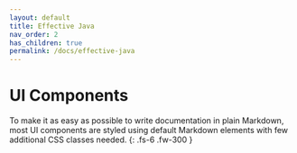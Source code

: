 ```yaml
---
layout: default
title: Effective Java
nav_order: 2
has_children: true
permalink: /docs/effective-java
---
```


# UI Components

To make it as easy as possible to write documentation in plain Markdown, most UI components are styled using default Markdown elements with few additional CSS classes needed.
{: .fs-6 .fw-300 }
